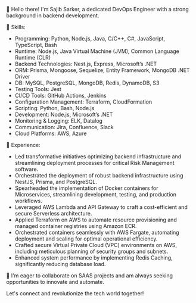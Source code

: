 👋 Hello there! I'm Sajib Sarker, a dedicated DevOps Engineer with a strong background in backend development.

🔧 Skills:
- Programming: Python, Node.js, Java, C/C++, C#, JavaScript, TypeScript, Bash
- Runtime: Node.js, Java Virtual Machine (JVM), Common Language Runtime (CLR)
- Backend Technologies: Nest.js, Express, Microsoft’s .NET
- ORM: Prisma, Mongoose, Sequelize, Entity Framework, MongoDB .NET Driver
- DB: MySQL, PostgreSQL, MongoDB, Redis, DynamoDB, S3
- Testing Tools: Jest
- CI/CD Tools: GitHub Actions, Jenkins
- Configuration Management: Terraform, CloudFormation
- Scripting: Python, Bash, Node.js
- Development: Node.js, Microsoft’s .NET
- Monitoring & Logging: ELK, Datalog
- Communication: Jira, Confluence, Slack
- Cloud Platforms: AWS, Azure

💼 Experience:
  - Led transformative initiatives optimizing backend infrastructure and streamlining deployment processes for critical Risk Management software.
  - Orchestrated the deployment of robust backend infrastructure using NestJS, Prisma, and PostgreSQL.
  - Spearheaded the implementation of Docker containers for Microservices, streamlining development, testing, and production workflows.
  - Leveraged AWS Lambda and API Gateway to craft a cost-efficient and secure Serverless architecture.
  - Applied Terraform on AWS to automate resource provisioning and managed container registries using Amazon ECR.
  - Orchestrated containers seamlessly with AWS Fargate, automating deployment and scaling for optimal operational efficiency.
  - Crafted secure Virtual Private Cloud (VPC) environments on AWS, including meticulous planning of security groups and subnets.
  - Enhanced system performance by implementing Redis Caching, significantly reducing database load.

🌱 I'm eager to collaborate on SAAS projects and am always seeking opportunities to innovate and automate.

Let's connect and revolutionize the tech world together!

